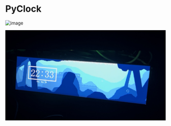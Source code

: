# PyClock
![image](https://user-images.githubusercontent.com/57471763/169322389-64bfbb0c-571c-4409-a32b-8e2d3f5a9727.gif)

![usage_example](./images/usage_example.jpg)